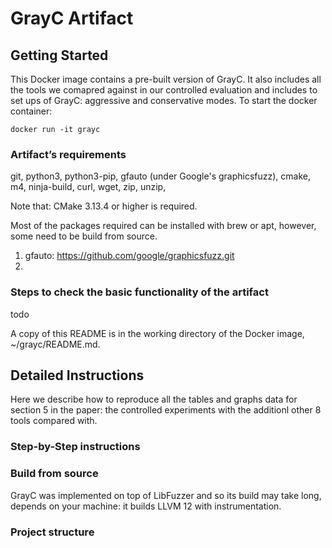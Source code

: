 # GrayC Artifact

## Getting Started

This Docker image contains a pre-built version of GrayC. It also includes all the tools we comapred against in our controlled evaluation and includes to set ups of GrayC: aggressive and conservative modes. To start the docker container:
```
docker run -it grayc
```

### Artifact’s requirements
git, python3, python3-pip, gfauto (under Google's graphicsfuzz), cmake, m4, ninja-build, curl, wget, zip, unzip,  

Note that: CMake 3.13.4 or higher is required.

Most of the packages required can be installed with brew or apt, however, some need to be build from source.
1. gfauto: https://github.com/google/graphicsfuzz.git
2. 

### Steps to check the basic functionality of the artifact
todo

A copy of this README is in the working directory of the Docker image, ~/grayc/README.md.

## Detailed Instructions

Here we describe how to reproduce all the tables and graphs data for section 5 in the paper: the controlled experiments with the additionl other 8 tools compared with.

### Step-by-Step instructions

### Build from source
GrayC was implemented on top of LibFuzzer and so its build may take long, depends on your machine: it builds LLVM 12 with instrumentation.


### Project structure
